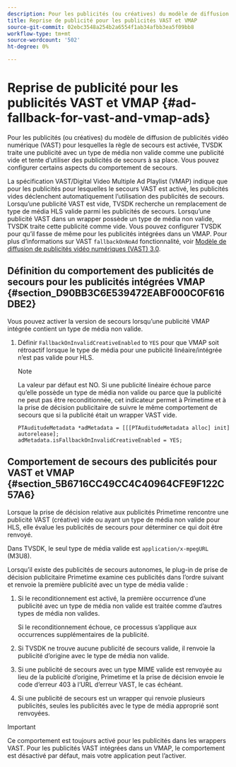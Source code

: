 ```yaml
---
description: Pour les publicités (ou créatives) du modèle de diffusion de publicités vidéo numérique (VAST) pour lesquelles la règle de secours est activée, TVSDK traite une publicité avec un type de média non valide comme une publicité vide et tente d’utiliser des publicités de secours à sa place. Vous pouvez configurer certains aspects du comportement de secours.
title: Reprise de publicité pour les publicités VAST et VMAP
source-git-commit: 02ebc3548a254b2a6554f1ab34afbb3ea5f09bb8
workflow-type: tm+mt
source-wordcount: '502'
ht-degree: 0%

---
```


# Reprise de publicité pour les publicités VAST et VMAP {#ad-fallback-for-vast-and-vmap-ads}

Pour les publicités (ou créatives) du modèle de diffusion de publicités vidéo numérique (VAST) pour lesquelles la règle de secours est activée, TVSDK traite une publicité avec un type de média non valide comme une publicité vide et tente d’utiliser des publicités de secours à sa place. Vous pouvez configurer certains aspects du comportement de secours.

La spécification VAST/Digital Video Multiple Ad Playlist (VMAP) indique que pour les publicités pour lesquelles le secours VAST est activé, les publicités vides déclenchent automatiquement l’utilisation des publicités de secours. Lorsqu’une publicité VAST est vide, TVSDK recherche un remplacement de type de média HLS valide parmi les publicités de secours. Lorsqu’une publicité VAST dans un wrapper possède un type de média non valide, TVSDK traite cette publicité comme vide. Vous pouvez configurer TVSDK pour qu’il fasse de même pour les publicités intégrées dans un VMAP. Pour plus d’informations sur VAST `fallbackOnNoAd` fonctionnalité, voir [Modèle de diffusion de publicités vidéo numériques (VAST) 3.0](https://www.iab.net/guidelines/508676/digitalvideo/vsuite/vast).

## Définition du comportement des publicités de secours pour les publicités intégrées VMAP {#section_D90BB3C6E539472EABF000C0F616DBE2}

Vous pouvez activer la version de secours lorsqu’une publicité VMAP intégrée contient un type de média non valide.

1. Définir `FallbackOnInvalidCreativeEnabled` to `YES` pour que VMAP soit rétroactif lorsque le type de média pour une publicité linéaire/intégrée n’est pas valide pour HLS.

   >[!NOTE]
   >
   >La valeur par défaut est NO. Si une publicité linéaire échoue parce qu’elle possède un type de média non valide ou parce que la publicité ne peut pas être reconditionnée, cet indicateur permet à Primetime et à la prise de décision publicitaire de suivre le même comportement de secours que si la publicité était un wrapper VAST vide.

   ```
   PTAuditudeMetadata *adMetadata = [[[PTAuditudeMetadata alloc] init] autorelease]; 
   adMetadata.isFallbackOnInvalidCreativeEnabled = YES;
   ```

## Comportement de secours des publicités pour VAST et VMAP {#section_5B6716CC49CC4C40964CFE9F122C57A6}

Lorsque la prise de décision relative aux publicités Primetime rencontre une publicité VAST (créative) vide ou ayant un type de média non valide pour HLS, elle évalue les publicités de secours pour déterminer ce qui doit être renvoyé.

Dans TVSDK, le seul type de média valide est `application/x-mpegURL` (M3U8).

Lorsqu’il existe des publicités de secours autonomes, le plug-in de prise de décision publicitaire Primetime examine ces publicités dans l’ordre suivant et renvoie la première publicité avec un type de média valide :

1. Si le reconditionnement est activé, la première occurrence d’une publicité avec un type de média non valide est traitée comme d’autres types de média non valides.

   Si le reconditionnement échoue, ce processus s’applique aux occurrences supplémentaires de la publicité.
1. Si TVSDK ne trouve aucune publicité de secours valide, il renvoie la publicité d’origine avec le type de média non valide.
1. Si une publicité de secours avec un type MIME valide est renvoyée au lieu de la publicité d’origine, Primetime et la prise de décision envoie le code d’erreur 403 à l’URL d’erreur VAST, le cas échéant.
1. Si une publicité de secours est un wrapper qui renvoie plusieurs publicités, seules les publicités avec le type de média approprié sont renvoyées.

>[!IMPORTANT]
>
>Ce comportement est toujours activé pour les publicités dans les wrappers VAST. Pour les publicités VAST intégrées dans un VMAP, le comportement est désactivé par défaut, mais votre application peut l’activer.
